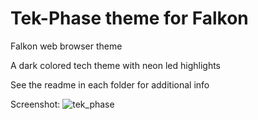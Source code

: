 Tek-Phase theme for Falkon
========================
Falkon web browser theme

A dark colored tech theme with neon led highlights

See the readme in each folder for additional info

Screenshot:
![tek_phase](http://ektophase.com/otherstuff/tekphase.png)